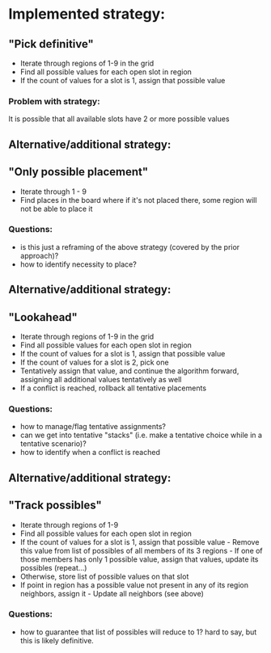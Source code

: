 
# Implemented strategy:

## "Pick definitive"

- Iterate through regions of 1-9 in the grid
- Find all possible values for each open slot in region
- If the count of values for a slot is 1, assign that possible value

### Problem with strategy:

It is possible that all available slots have 2 or more possible values

## Alternative/additional strategy:

## "Only possible placement"

- Iterate through 1 - 9
- Find places in the board where if it's not placed there, some region will not be able to place it

### Questions:

- is this just a reframing of the above strategy (covered by the prior approach)?
- how to identify necessity to place?

## Alternative/additional strategy:

## "Lookahead"

- Iterate through regions of 1-9 in the grid
- Find all possible values for each open slot in region
- If the count of values for a slot is 1, assign that possible value
- If the count of values for a slot is 2, pick one
- Tentatively assign that value, and continue the algorithm forward, assigning all additional values tentatively as well
- If a conflict is reached, rollback all tentative placements

### Questions:

- how to manage/flag tentative assignments?
- can we get into tentative "stacks" (i.e. make a tentative choice while in a tentative scenario)?
- how to identify when a conflict is reached

## Alternative/additional strategy:

## "Track possibles"

- Iterate through regions of 1-9
- Find all possible values for each open slot in region
- If the count of values for a slot is 1, assign that possible value
		- Remove this value from list of possibles of all members of its 3 regions
		- If one of those members has only 1 possible value, assign that values, update its possibles (repeat...)
- Otherwise, store list of possible values on that slot
- If point in region has a possible value not present in any of its region neighbors, assign it
		- Update all neighbors (see above)

### Questions:
- how to guarantee that list of possibles will reduce to 1? hard to say, but this is likely definitive.
